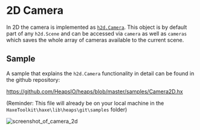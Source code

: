 # 2D Camera

In 2D the camera is implemented as [`h2d.Camera`](https://heaps.io/api/h2d/Camera.html). This object is by default part of any `h2d.Scene` and can be accessed via `camera` as well as `cameras` which saves the whole array of cameras available to the current scene.

## Sample

A sample that explains the `h2d.Camera` functionality in detail can be found in the github repository:

https://github.com/HeapsIO/heaps/blob/master/samples/Camera2D.hx

(Reminder: This file will already be on your local machine in the `HaxeToolkit\haxe\lib\heaps\git\samples` folder)

![screenshot_of_camera_2d](https://user-images.githubusercontent.com/88530062/174825679-275a90e2-a234-49e3-baba-e19a3025f5b0.png)

